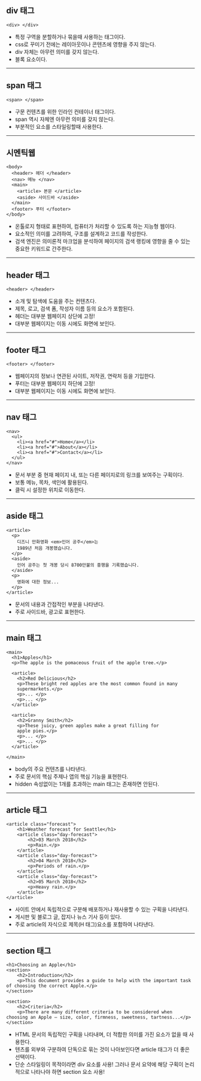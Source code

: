 ## div 태그
~~~
<div> </div>
~~~
* 특정 구역을 분할하거나 묶을때 사용하는 태그이다.   
* css로 꾸미기 전에는 레이아웃이나 콘텐츠에 영향을 주지 않는다.   
* div 자체는 아무런 의미를 갖지 않는다.   
* 블록 요소이다.
***

## span 태그
~~~
<span> </span>
~~~
* 구문 컨텐츠를 위한 인라인 컨테이너 태그이다.   
* span 역시 자체엔 아무런 의미를 갖지 않는다.   
* 부분적인 요소를 스타일링할때 사용한다.
***

## 시멘틱웹
~~~
<body>
  <header> 헤더 </header>
  <nav> 메뉴 </nav>
  <main>
    <article> 본문 </article>
    <aside> 사이드바 </aside>
  </main>
  <footer> 푸터 </footer>
</body>
~~~
* 온톨로지 형태로 표현하여, 컴퓨터가 처리할 수 있도록 하는 지능형 웹이다.
* 요소적인 의미를 고려하여, 구조를 설계하고 코드를 작성한다.
* 검색 엔진은 의미론적 마크업을 분석하여 페이지의 검색 랭킹에 영향을 줄 수 있는 중요한 키워드로 간주한다.
***

## header 태그
~~~
<header> </header>
~~~
* 소개 및 탐색에 도움을 주는 컨텐츠다.   
* 제목, 로고, 검색 폼, 작성자 이름 등의 요소가 포함된다.
* 헤더는 대부분 웹페이지 상단에 고정! 
* 대부분 웹페이지는 이동 시에도 화면에 보인다.
***
## footer 태그
~~~
<footer> </footer>
~~~
* 웹페이지의 정보나 연관된 사이트, 저작권, 연락처 등을 기입한다.
* 푸터는 대부분 웹페이지 하단에 고정!
* 대부분 웹페이지는 이동 시에도 화면에 보인다.
***

## nav 태그
~~~
<nav>
  <ul>
    <li><a href="#">Home</a></li>
    <li><a href="#">About</a></li>
    <li><a href="#">Contact</a></li>
  </ul>
</nav>
~~~
* 문서 부분 중 현재 페이지 내, 또는 다른 페이지로의 링크를 보여주는 구획이다.
* 보통 메뉴, 목차, 색인에 활용된다.
* 클릭 시 설정한 위치로 이동한다.
***

## aside 태그
~~~
<article>
  <p>
    디즈니 만화영화 <em>인어 공주</em>는
    1989년 처음 개봉했습니다.
  </p>
  <aside>
    인어 공주는 첫 개봉 당시 8700만불의 흥행을 기록했습니다.
  </aside>
  <p>
    영화에 대한 정보...
  </p>
</article>
~~~
* 문서의 내용과 간접적인 부분을 나타낸다.
* 주로 사이드바, 광고로 표현한다.

***

## main 태그
~~~
<main>
  <h1>Apples</h1>
  <p>The apple is the pomaceous fruit of the apple tree.</p>

  <article>
    <h2>Red Delicious</h2>
    <p>These bright red apples are the most common found in many
    supermarkets.</p>
    <p>... </p>
    <p>... </p>
  </article>

  <article>
    <h2>Granny Smith</h2>
    <p>These juicy, green apples make a great filling for
    apple pies.</p>
    <p>... </p>
    <p>... </p>
  </article>

</main>
~~~
* body의 주요 컨텐츠를 나타낸다.
* 주로 문서의 핵심 주제나 앱의 핵심 기능을 표현한다.
* hidden 속성없이는 1개를 초과하는 main 태그는 존재하면 안된다.
***

## article 태그
~~~
<article class="forecast">
    <h1>Weather forecast for Seattle</h1>
    <article class="day-forecast">
        <h2>03 March 2018</h2>
        <p>Rain.</p>
    </article>
    <article class="day-forecast">
        <h2>04 March 2018</h2>
        <p>Periods of rain.</p>
    </article>
    <article class="day-forecast">
        <h2>05 March 2018</h2>
        <p>Heavy rain.</p>
    </article>
</article>
~~~
* 사이트 안에서 독립적으로 구분해 배포하거나 재사용할 수 있는 구획을 나타낸다.
* 게시판 및 블로그 글, 잡지나 뉴스 기사 등이 있다.
* 주로 article의 자식으로 제목(H 태그)요소를 포함하여 나타낸다.
***

## section 태그
~~~
<h1>Choosing an Apple</h1>
<section>
    <h2>Introduction</h2>
    <p>This document provides a guide to help with the important task of choosing the correct Apple.</p>
</section>

<section>
    <h2>Criteria</h2>
    <p>There are many different criteria to be considered when choosing an Apple — size, color, firmness, sweetness, tartness...</p>
</section>
~~~
* HTML 문서의 독립적인 구획을 나타내며, 더 적합한 의미를 가진 요소가 없을 때 사용한다.
* 텐츠를 외부와 구분하여 단독으로 묶는 것이 나아보인다면 article 태그가 더 좋은 선택이다.
* 단순 스타일링이 목적이라면 div 요소를 사용! 그러나 문서 요약에 해당 구획이 논리적으로 나타나야 하면 section 요소 사용!
